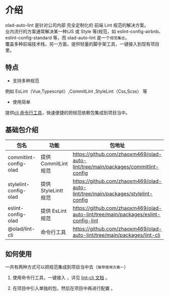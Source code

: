 # 介绍

olad-auto-lint 是针对公司内部 完全定制化的 前端 Lint 规范的解决方案。  
业内流行的方案通常解决某一种(JS 或 Style 等)规范，如 eslint-config-airbnb、eslint-config-standard 等，而 olad-auto-lint 是一个`规范集合`。  
覆盖多种前端技术栈，另一方面，提供轻量的脚手架工具，一键接入到现有项目里。

## 特点

- 支持多种规范

例如 EsLint（Vue,Typescript）,CommitLint ,StyleLint（Css,Scss） 等

- 使用简单

提供[cli 命令行工具](/cli/intro)，快速便捷的把规范依赖包集成到项目当中。

## 基础包介绍

| 包名                   | 功能                 | 包地址                                                                            |
| ---------------------- | -------------------- | --------------------------------------------------------------------------------- |
| commitlint-config-olad | 提供 CommitLint 规范 | https://github.com/zhaoxm469/olad-auto-lint/tree/main/packages/commitlint-config  |
| stylelint-config-olad  | 提供 StyleLintt 规范 | https://github.com/zhaoxm469/olad-auto-lint/tree/main/packages/stylelint-config   |
| eslint-config-olad     | 提供 EsLint 规范     | https://github.com/zhaoxm469/olad-auto-lint/tree/main/packages/eslint-config-lint |
| @olad/lint-cli         | 命令行工具           | https://github.com/zhaoxm469/olad-auto-lint/tree/main/packages/lint-cli           |

## 如何使用

一共有两种方式可以把规范集成到项目当中去（`推荐使用方案一`）

1. 使用命令行工具，一键接入 ，详见 [lint-cli 文档](/cli/intro) 。

2. 在项目中引入单独的包，然后在项目中再进行配置 。
